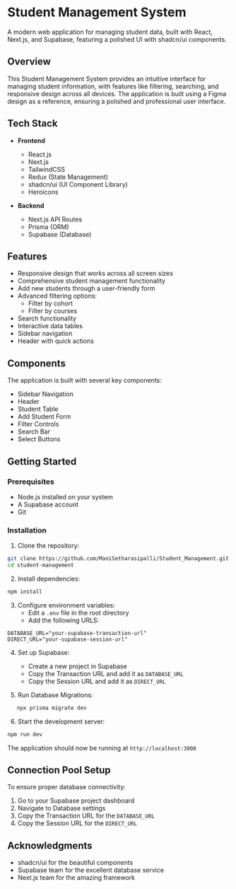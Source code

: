 # Student Management System

A modern web application for managing student data, built with React, Next.js, and Supabase, featuring a polished UI with shadcn/ui components.

## Overview

This Student Management System provides an intuitive interface for managing student information, with features like filtering, searching, and responsive design across all devices. The application is built using a Figma design as a reference, ensuring a polished and professional user interface.

## Tech Stack

- **Frontend**
  - React.js
  - Next.js
  - TailwindCSS
  - Redux (State Management)
  - shadcn/ui (UI Component Library)
  - Heroicons

- **Backend**
  - Next.js API Routes
  - Prisma (ORM)
  - Supabase (Database)

## Features

- Responsive design that works across all screen sizes
- Comprehensive student management functionality
- Add new students through a user-friendly form
- Advanced filtering options:
  - Filter by cohort
  - Filter by courses
- Search functionality
- Interactive data tables
- Sidebar navigation
- Header with quick actions

## Components

The application is built with several key components:

- Sidebar Navigation
- Header
- Student Table
- Add Student Form
- Filter Controls
- Search Bar
- Select Buttons

## Getting Started

### Prerequisites

- Node.js installed on your system
- A Supabase account
- Git

### Installation

1. Clone the repository:
```bash
git clone https://github.com/ManiSetharasipalli/Student_Management.git
cd student-management
```

2. Install dependencies:
```bash
npm install
```

3. Configure environment variables:
   - Edit a `.env` file in the root directory
   - Add the following URLS:

```env
DATABASE_URL="your-supabase-transaction-url"
DIRECT_URL="your-supabase-session-url"
```

4. Set up Supabase:
   - Create a new project in Supabase
   - Copy the Transaction URL and add it as `DATABASE_URL`
   - Copy the Session URL and add it as `DIRECT_URL`

5. Run Database Migrations:
```bash
   npx prisma migrate dev
```

6. Start the development server:
```bash
npm run dev
```

The application should now be running at `http://localhost:3000`

## Connection Pool Setup

To ensure proper database connectivity:

1. Go to your Supabase project dashboard
2. Navigate to Database settings
3. Copy the Transaction URL for the `DATABASE_URL`
4. Copy the Session URL for the `DIRECT_URL`


## Acknowledgments

- shadcn/ui for the beautiful components
- Supabase team for the excellent database service
- Next.js team for the amazing framework





